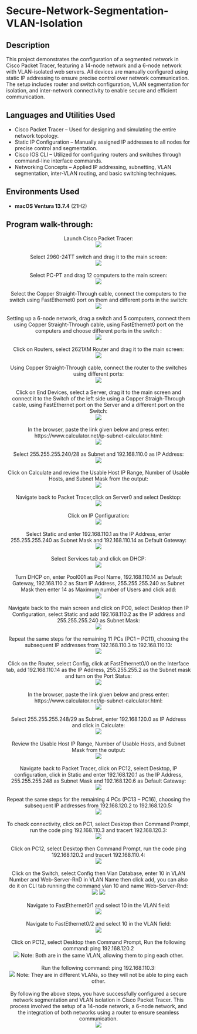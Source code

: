 <h1>Secure-Network-Segmentation-VLAN-Isolation</h1>


<h2>Description</h2>
This project demonstrates the configuration of a segmented network in Cisco Packet Tracer, featuring a 14-node network and a 6-node network with VLAN-isolated web servers. All devices are manually configured using static IP addressing to ensure precise control over network communication. The setup includes router and switch configuration, VLAN segmentation for isolation, and inter-network connectivity to enable secure and efficient communication.
<br />


<h2>Languages and Utilities Used</h2>

- Cisco Packet Tracer – Used for designing and simulating the entire network topology.
- Static IP Configuration – Manually assigned IP addresses to all nodes for precise control and segmentation.
- Cisco IOS CLI – Utilized for configuring routers and switches through command-line interface commands.
- Networking Concepts – Applied IP addressing, subnetting, VLAN segmentation, inter-VLAN routing, and basic switching techniques.

<h2>Environments Used </h2>

- <b>macOS Ventura 13.7.4</b> (21H2)

<h2>Program walk-through:</h2>

<p align="center">
Launch Cisco Packet Tracer: <br/>
<img src="https://i.imgur.com/ZRUAO4Y.png"/>
<br />
<br />
Select 2960-24TT switch and drag it to the main screen:  <br/>
<img src="https://i.imgur.com/Th4ubMg.png"/>
<br />
<br />
Select PC-PT and drag 12 computers to the main screen: <br/>
<img src="https://i.imgur.com/FiWKQGF.png"/>
<br />
<br />
Select the Copper Straight-Through cable, connect the computers to the switch using FastEthernet0 port on them and different ports in the switch:  <br/>
<img src="https://i.imgur.com/hNpFZcK.png"/>
<br />
<br />
Setting up a 6-node network, drag a switch and  5 computers, connect them using Copper Straight-Through cable, using FastEthernet0 port on the computers and  choose different ports in the switch :  <br/>
<img src="https://i.imgur.com/myzZrDo.png"/>
<br />
<br />
Click on Routers, select 2621XM Router and drag it to the main screen:  <br/>
<img src="https://i.imgur.com/6aiFhS0.png"/>
<br />
<br />
Using Copper Straight-Through cable, connect the router to the switches using different ports:  <br/>
<img src="https://i.imgur.com/SbdcUtw.png"/>
<br />
<br />
Click on End Devices, select a Server, drag it to the main screen and connect it to the Switch of the left side using a Copper Straigh-Through cable, using FastEthernet port on the Server and a different port on the Switch:  <br/>
<img src="https://i.imgur.com/uI4dk48.png"/>
<br />
<br />
In the browser, paste the link given below and press enter:
https://www.calculator.net/ip-subnet-calculator.html:  <br/>
<img src="https://i.imgur.com/Xz1SKAg.png"/> 
<br />
<br />
Select 255.255.255.240/28 as Subnet and 192.168.110.0 as IP Address:  <br/>
<img src="https://i.imgur.com/EHohnJD.png"/>
<br />
<br />
Click on Calculate and review the Usable Host IP Range, Number of Usable Hosts, and Subnet Mask from the output:  <br/>
<img src="https://i.imgur.com/7xx4PLM.png"/>
<br />
<br />
Navigate back to Packet Tracer,click on Server0 and select Desktop:  <br/>
<img src="https://i.imgur.com/zl9uzCY.png"/>
<br />
<br />
Click on IP Configuration:  <br/>
<img src="https://i.imgur.com/6J9Y0Kw.png"/>
<br />
<br />
Select Static and enter 192.168.110.1 as the IP Address, enter 255.255.255.240 as Subnet Mask and 192.168.110.14 as Default Gateway:  <br/>
<img src="https://i.imgur.com/adSkQKs.png"/>
<br />
<br />
Select Services tab and click on DHCP:  <br/>
<img src="https://i.imgur.com/39qMukf.png"/>
<br />
<br />
Turn DHCP on, enter Pool001 as Pool Name, 192.168.110.14 as Default Gateway, 192.168.110.2 as Start IP Address, 255.255.255.240 as Subnet Mask then enter 14 as Maximum number of Users and click add: <br/>
<img src="https://i.imgur.com/72slbDo.png"/>
<br />
<br />
Navigate back to the main screen and click on PC0, select Desktop then IP Configuration, select Static and add 192.168.110.2 as the IP address and 255.255.255.240 as Subnet Mask:<br/>
<img src="https://i.imgur.com/0vUwiJK.png"/>
<br />
<br />
Repeat the same steps for the remaining 11 PCs (PC1 – PC11), choosing the subsequent IP addresses from 192.168.110.3 to 192.168.110.13:  <br/>
<img src="https://i.imgur.com/sMbDENh.png"/>
<br />
<br />
Click on the Router, select Config, click at FastEthernet0/0 on the Interface tab, add 192.168.110.14 as the IP Address, 255.255.255.2 as the Subnet mask and turn on the Port Status: <br/>
<img src="https://i.imgur.com/OjOsNBf.png"/>
<br />
<br />
In the browser, paste the link given below and press enter:
https://www.calculator.net/ip-subnet-calculator.html: <br/>
<img src="https://i.imgur.com/Xz1SKAg.png"/>
<br />
<br />
Select 255.255.255.248/29 as Subnet, enter 192.168.120.0 as IP Address and click in Calculate: <br/>
<img src="https://i.imgur.com/Hxf8Pv0.png"/>
<br />
<br />
Review the Usable Host IP Range, Number of Usable Hosts, and Subnet Mask from the output: <br/>
<img src="https://i.imgur.com/kIQDiZY.png"/>
<br />
<br />
Navigate back to Packet Tracer, click on PC12, select Desktop, IP configuration, click in Static and enter 192.168.120.1 as the IP Address, 255.255.255.248 as Subnet Mask and 192.168.120.6 as Default Gateway: <br/>
<img src="https://i.imgur.com/UjjWUe1.png"/>
<br />
<br />
Repeat the same steps for the remaining 4 PCs (PC13 – PC16), choosing the subsequent IP addresses from 192.168.120.2 to 192.168.120.5: <br/>
<img src="https://i.imgur.com/WmnZZTF.png"/>
<br />
<br />
To check connectivity, click on PC1, select Desktop then Command Prompt, run the code ping 192.168.110.3 and tracert 192.168.120.3: <br/>
<img src="https://i.imgur.com/SY4Aea6.png"/>
<br />
<br />
Click on PC12, select Desktop then Command Prompt, run the code ping 192.168.120.2 and tracert 192.168.110.4: <br/>
<img src="https://i.imgur.com/UMbN6tw.png"/>
<br />
<br />
Click on the Switch, select Config then Vlan Database, enter 10 in VLAN Number and Web-Server-RnD in VLAN Name then click add, you can also do it on CLI tab running the command vlan 10 and name Web-Server-Rnd: <br/>
<img src="https://i.imgur.com/dWjT5qV.png"/>
<img src="https://i.imgur.com/Opu0b1N.png"/>
<br />
<br />
Navigate to FastEthernet0/1 and select 10 in the VLAN field: <br/>
<img src="https://i.imgur.com/KAHBeNY.png"/>
<br />
<br />
Navigate to FastEthernet0/2 and select 10 in the VLAN field: <br/>
<img src="https://i.imgur.com/5IzHKCw.png"/>
<br />
<br />
Click on PC12, select Desktop then Command Prompt, Run the following command: ping 192.168.120.2 <br/>
<img src="https://i.imgur.com/10yxK3H.png"/>
Note: Both are in the same VLAN, allowing them to ping each other.
<br />
<br />
Run the following command: ping 192.168.110.3: <br/>
<img src="https://i.imgur.com/vKojDvP.png"/>
Note: They are in different VLANs, so they will not be able to ping each other.
<br />
<br />
By following the above steps, you have successfully configured a secure network segmentation and VLAN isolation in Cisco Packet Tracer. This process involved the setup of a 14-node network, a 6-node network, and the integration of both networks using a router to ensure seamless communication. <br/>
<img src="https://i.imgur.com/d3nT33M.png"/>
</p>

<!--
 ```diff
- text in red
+ text in green
! text in orange
# text in gray
@@ text in purple (and bold)@@
```
--!>
